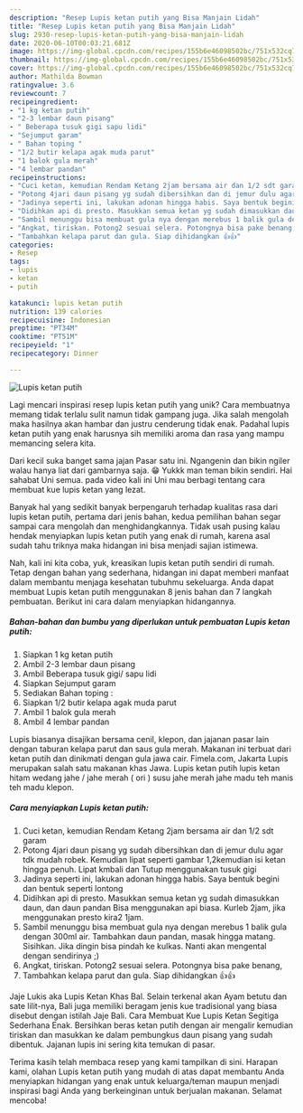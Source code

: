 ```yaml
---
description: "Resep Lupis ketan putih yang Bisa Manjain Lidah"
title: "Resep Lupis ketan putih yang Bisa Manjain Lidah"
slug: 2930-resep-lupis-ketan-putih-yang-bisa-manjain-lidah
date: 2020-06-10T00:03:21.681Z
image: https://img-global.cpcdn.com/recipes/155b6e46098502bc/751x532cq70/lupis-ketan-putih-foto-resep-utama.jpg
thumbnail: https://img-global.cpcdn.com/recipes/155b6e46098502bc/751x532cq70/lupis-ketan-putih-foto-resep-utama.jpg
cover: https://img-global.cpcdn.com/recipes/155b6e46098502bc/751x532cq70/lupis-ketan-putih-foto-resep-utama.jpg
author: Mathilda Bowman
ratingvalue: 3.6
reviewcount: 7
recipeingredient:
- "1 kg ketan putih"
- "2-3 lembar daun pisang"
- " Beberapa tusuk gigi sapu lidi"
- "Sejumput garam"
- " Bahan toping "
- "1/2 butir kelapa agak muda parut"
- "1 balok gula merah"
- "4 lembar pandan"
recipeinstructions:
- "Cuci ketan, kemudian Rendam Ketang 2jam bersama air dan 1/2 sdt garam"
- "Potong 4jari daun pisang yg sudah dibersihkan dan di jemur dulu agar tdk mudah robek. Kemudian lipat seperti gambar 1,2kemudian isi ketan hingga penuh. Lipat kmbali dan Tutup menggunakan tusuk gigi"
- "Jadinya seperti ini, lakukan adonan hingga habis. Saya bentuk begini dan bentuk seperti lontong"
- "Didihkan api di presto. Masukkan semua ketan yg sudah dimasukkan daun, dan daun pandan Bisa menggunakan api biasa. Kurleb 2jam, jika menggunakan presto kira2 1jam."
- "Sambil menunggu bisa membuat gula nya dengan merebus 1 balik gula dengan 300ml air. Tambahkan daun pandan, masak hingga matang. Sisihkan. Jika dingin bisa pindah ke kulkas. Nanti akan mengental dengan sendirinya ;)"
- "Angkat, tiriskan. Potong2 sesuai selera. Potongnya bisa pake benang,"
- "Tambahkan kelapa parut dan gula. Siap dihidangkan 👍👍"
categories:
- Resep
tags:
- lupis
- ketan
- putih

katakunci: lupis ketan putih 
nutrition: 139 calories
recipecuisine: Indonesian
preptime: "PT34M"
cooktime: "PT51M"
recipeyield: "1"
recipecategory: Dinner

---
```



![Lupis ketan putih](https://img-global.cpcdn.com/recipes/155b6e46098502bc/751x532cq70/lupis-ketan-putih-foto-resep-utama.jpg)

Lagi mencari inspirasi resep lupis ketan putih yang unik? Cara membuatnya memang tidak terlalu sulit namun tidak gampang juga. Jika salah mengolah maka hasilnya akan hambar dan justru cenderung tidak enak. Padahal lupis ketan putih yang enak harusnya sih memiliki aroma dan rasa yang mampu memancing selera kita.

Dari kecil suka banget sama jajan Pasar satu ini. Ngangenin dan bikin ngiler walau hanya liat dari gambarnya saja. 😁 Yukkk man teman bikin sendiri. Hai sahabat Uni semua. pada video kali ini Uni mau berbagi tentang cara membuat kue lupis ketan yang lezat.

Banyak hal yang sedikit banyak berpengaruh terhadap kualitas rasa dari lupis ketan putih, pertama dari jenis bahan, kedua pemilihan bahan segar sampai cara mengolah dan menghidangkannya. Tidak usah pusing kalau hendak menyiapkan lupis ketan putih yang enak di rumah, karena asal sudah tahu triknya maka hidangan ini bisa menjadi sajian istimewa.


Nah, kali ini kita coba, yuk, kreasikan lupis ketan putih sendiri di rumah. Tetap dengan bahan yang sederhana, hidangan ini dapat memberi manfaat dalam membantu menjaga kesehatan tubuhmu sekeluarga. Anda dapat membuat Lupis ketan putih menggunakan 8 jenis bahan dan 7 langkah pembuatan. Berikut ini cara dalam menyiapkan hidangannya.

<!--inarticleads1-->

##### Bahan-bahan dan bumbu yang diperlukan untuk pembuatan Lupis ketan putih:

1. Siapkan 1 kg ketan putih
1. Ambil 2-3 lembar daun pisang
1. Ambil  Beberapa tusuk gigi/ sapu lidi
1. Siapkan Sejumput garam
1. Sediakan  Bahan toping :
1. Siapkan 1/2 butir kelapa agak muda parut
1. Ambil 1 balok gula merah
1. Ambil 4 lembar pandan


Lupis biasanya disajikan bersama cenil, klepon, dan jajanan pasar lain dengan taburan kelapa parut dan saus gula merah. Makanan ini terbuat dari ketan putih dan dinikmati dengan gula jawa cair. Fimela.com, Jakarta Lupis merupakan salah satu makanan khas Jawa. Lupis ketan putih lupis ketan hitam wedang jahe / jahe merah ( ori ) susu jahe merah jahe madu teh manis teh madu klepon. 

<!--inarticleads2-->

##### Cara menyiapkan Lupis ketan putih:

1. Cuci ketan, kemudian Rendam Ketang 2jam bersama air dan 1/2 sdt garam
1. Potong 4jari daun pisang yg sudah dibersihkan dan di jemur dulu agar tdk mudah robek. Kemudian lipat seperti gambar 1,2kemudian isi ketan hingga penuh. Lipat kmbali dan Tutup menggunakan tusuk gigi
1. Jadinya seperti ini, lakukan adonan hingga habis. Saya bentuk begini dan bentuk seperti lontong
1. Didihkan api di presto. Masukkan semua ketan yg sudah dimasukkan daun, dan daun pandan Bisa menggunakan api biasa. Kurleb 2jam, jika menggunakan presto kira2 1jam.
1. Sambil menunggu bisa membuat gula nya dengan merebus 1 balik gula dengan 300ml air. Tambahkan daun pandan, masak hingga matang. Sisihkan. Jika dingin bisa pindah ke kulkas. Nanti akan mengental dengan sendirinya ;)
1. Angkat, tiriskan. Potong2 sesuai selera. Potongnya bisa pake benang,
1. Tambahkan kelapa parut dan gula. Siap dihidangkan 👍👍


Jaje Lukis aka Lupis Ketan Khas Bal. Selain terkenal akan Ayam betutu dan sate lilit-nya, Bali juga memiliki beragam jenis kue tradisional yang biasa disebut dengan istilah Jaje Bali. Cara Membuat Kue Lupis Ketan Segitiga Sederhana Enak. Bersihkan beras ketan putih dengan air mengalir kemudian tiriskan dan masukkan ke dalam pembungkus daun pisang yang sudah dibentuk. Jajanan lupis ini sering kita temukan di pasar. 

Terima kasih telah membaca resep yang kami tampilkan di sini. Harapan kami, olahan Lupis ketan putih yang mudah di atas dapat membantu Anda menyiapkan hidangan yang enak untuk keluarga/teman maupun menjadi inspirasi bagi Anda yang berkeinginan untuk berjualan makanan. Selamat mencoba!
